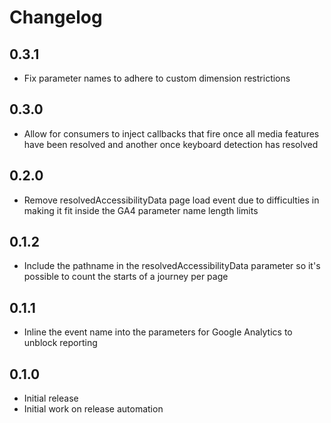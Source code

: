 # Changelog

## 0.3.1

- Fix parameter names to adhere to custom dimension restrictions

## 0.3.0

- Allow for consumers to inject callbacks that fire once all media features have
  been resolved and another once keyboard detection has resolved

## 0.2.0

- Remove resolvedAccessibilityData page load event due to difficulties in making
  it fit inside the GA4 parameter name length limits

## 0.1.2

- Include the pathname in the resolvedAccessibilityData parameter so it's
  possible to count the starts of a journey per page

## 0.1.1

- Inline the event name into the parameters for Google Analytics to unblock
  reporting

## 0.1.0

- Initial release
- Initial work on release automation
